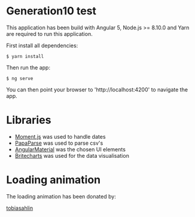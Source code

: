 # Generation10 test

This application has been build with Angular 5, Node.js >= 8.10.0 and Yarn are
required to run this application.

First install all dependencies:

    $ yarn install

Then run the app:

    $ ng serve

You can then point your browser to 'http://localhost:4200' to navigate the app.

# Libraries

- [Moment.js](momentjs.com) was used to handle dates
- [PapaParse](papaparse.com) was used to parse csv's
- [AngularMaterial](material.angular.io) was the chosen UI elements
- [Britecharts](eventbrite.github.io/britecharts) was used for the data visualisation

# Loading animation

The loading animation has been donated by:

[tobiasahlin](tobiasahlin.com/spinkit)
